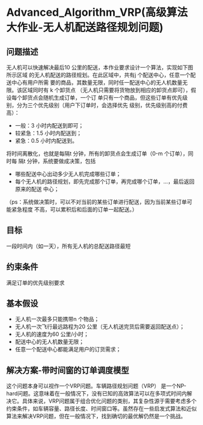 # Advanced_Algorithm_VRP(高级算法大作业-无人机配送路径规划问题)

## 问题描述

无人机可以快速解决最后10 公里的配送，本作业要求设计一个算法，实现如下图所示区域
的无人机配送的路径规划。在此区域中，共有j 个配送中心，任意一个配送中心有用户所需
要的商品，其数量无限，同时任一配送中心的无人机数量无限。该区域同时有 k 个卸货点
（无人机只需要将货物放到相应的卸货点即可），假设每个卸货点会随机生成订单，一个订
单只有一个商品，但这些订单有优先级别，分为三个优先级别（用户下订单时，会选择优先
级别，优先级别高的付费高）：

- 一般：3 小时内配送到即可； 
- 较紧急：1.5 小时内配送到； 
- 紧急：0.5 小时内配送到。 

将时间离散化，也就是每隔t 分钟，所有的卸货点会生成订单（0-m 个订单），同时每
隔t 分钟，系统要做成决策，包括

- 哪些配送中心出动多少无人机完成哪些订单； 
- 每个无人机的路径规划，即先完成那个订单，再完成哪个订单，...，最后返回原来的配送
  中心；

（ps：系统做决策时，可以不对当前的某些订单进行配送，因为当前某些订单可能紧急程度
不高，可以累积后和后面的订单一起配送。）



## 目标

一段时间内（如一天），所有无人机的总配送路径最短



## 约束条件

满足订单的优先级别要求



## 基本假设

- 无人机一次最多只能携带n 个物品；
- 无人机一次飞行最远路程为20 公里（无人机送完货后需要返回配送点）； 
- 无人机的速度为60 公里/小时； 
- 配送中心的无人机数量无限； 
- 任意一个配送中心都能满足用户的订货需求；


## 解决方案-带时间窗的订单调度模型
这个问题本身可以视作一个VRP问题。车辆路径规划问题（VRP） 是一个NP-hard问题。这意味着在一般情况下，没有已知的高效算法可以在多项式时间内解决它。具体来说，VRP问题属于组合优化问题的类别，其复杂性源于需要考虑多个约束条件，如车辆容量、路径长度、时间窗口等。虽然存在一些启发式算法和近似算法来解决VRP问题，但在一般情况下，找到确切的最优解仍然是一个挑战。
